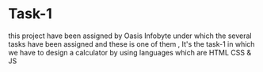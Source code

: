# Task-1
this project have been assigned by Oasis Infobyte under which the several tasks have been assigned and these is one of them , It's the task-1 in which we have to design a calculator by using languages which are HTML CSS &amp; JS  
